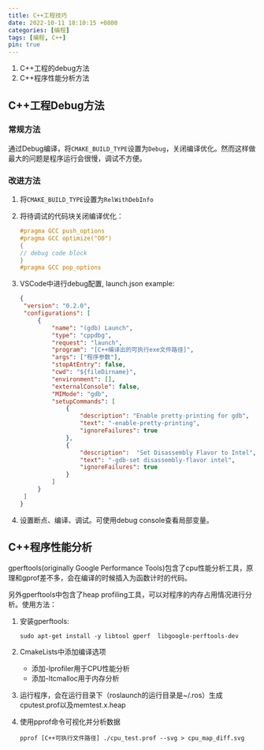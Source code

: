 ```yaml
---
title: C++工程技巧
date: 2022-10-11 18:10:15 +0800
categories: [编程]
tags: [编程, C++]
pin: true
---
```


1. C++工程的debug方法
2. C++程序性能分析方法

<!--more-->

## C++工程Debug方法

### 常规方法

通过Debug编译，将`CMAKE_BUILD_TYPE`设置为`Debug`，关闭编译优化。然而这样做最大的问题是程序运行会很慢，调试不方便。

### 改进方法

1. 将`CMAKE_BUILD_TYPE`设置为`RelWithDebInfo`

2. 将待调试的代码块关闭编译优化：

    ```c++
    #pragma GCC push_options
    #pragma GCC optimize("O0")
    {
    // debug code block
    }
    #pragma GCC pop_options
    ```

3. VSCode中进行debug配置, launch.json example:

   ```json
   {
    "version": "0.2.0",
    "configurations": [
        {
            "name": "(gdb) Launch",
            "type": "cppdbg",
            "request": "launch",
            "program": "[C++编译出的可执行exe文件路径]",
            "args": ["程序参数"],
            "stopAtEntry": false,
            "cwd": "${fileDirname}",
            "environment": [],
            "externalConsole": false,
            "MIMode": "gdb",
            "setupCommands": [
                {
                    "description": "Enable pretty-printing for gdb",
                    "text": "-enable-pretty-printing",
                    "ignoreFailures": true
                },
                {
                    "description":  "Set Disassembly Flavor to Intel",
                    "text": "-gdb-set disassembly-flavor intel",
                    "ignoreFailures": true
                }
            ]
        }
    ]
   }
   ```

4. 设置断点、编译、调试。可使用debug console查看局部变量。

## C++程序性能分析

gperftools(originally Google Performance Tools)包含了cpu性能分析工具，原理和gprof差不多，会在编译的时候插入为函数计时的代码。

另外gperftools中包含了heap profiling工具，可以对程序的内存占用情况进行分析。使用方法：

1. 安装gperftools:

    ```shell
    sudo apt-get install -y libtool gperf  libgoogle-perftools-dev
    ```

2. CmakeLists中添加编译选项

     - 添加-lprofiler用于CPU性能分析
     - 添加-ltcmalloc用于内存分析

3. 运行程序，会在运行目录下（roslaunch的运行目录是~/.ros）生成cputest.prof以及memtest.x.heap

4. 使用pprof命令可视化并分析数据

    ```shell
    pprof [C++可执行文件路径] ./cpu_test.prof --svg > cpu_map_diff.svg
    ```
